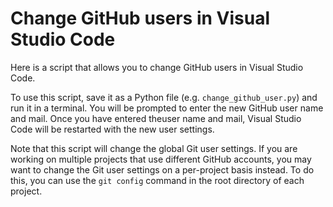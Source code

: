# Change GitHub users in Visual Studio Code
Here is a script that allows you to change GitHub users in Visual Studio Code.

To use this script, save it as a Python file (e.g. `change_github_user.py`) and run it in a terminal. You will be prompted to enter the new GitHub user name and mail. Once you have entered theuser name and mail, Visual Studio Code will be restarted with the new user settings.

Note that this script will change the global Git user settings. If you are working on multiple projects that use different GitHub accounts, you may want to change the Git user settings on a per-project basis instead. To do this, you can use the `git config` command in the root directory of each project.

